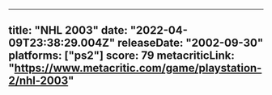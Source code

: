 
---
title: "NHL 2003"
date: "2022-04-09T23:38:29.004Z"
releaseDate: "2002-09-30"
platforms: ["ps2"]
score: 79
metacriticLink: "https://www.metacritic.com/game/playstation-2/nhl-2003"
---
